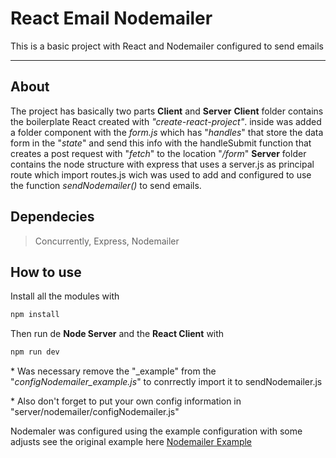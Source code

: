# React Email Nodemailer

This is a basic project with React and Nodemailer configured to send emails

---

## About

The project has basically two parts **Client** and **Server**
__Client__ folder contains the boilerplate React created with _"create-react-project"_. inside was added a folder component with the _form.js_ which has "_handles_" that store the data form in the "_state_" and send this info with the handleSubmit function that creates a post request with "_fetch_" to the location "_/form_"
__Server__ folder contains the node structure with express that uses a server.js as principal route which import routes.js wich was used to add and configured to use the function _sendNodemailer()_ to send emails.

## Dependecies

> Concurrently, Express, Nodemailer

## How to use

Install all the modules with

```bash
npm install
```

Then run de **Node Server** and the **React Client** with

```bash
npm run dev
```

\* Was necessary remove the "\_example" from the "_configNodemailer_example.js_" to conrrectly import it to sendNodemailer.js

\* Also don't forget to put your own config information in "server/nodemailer/configNodemailer.js"

Nodemaler was configured using the example configuration with some adjusts see the original example here [Nodemailer Example](https://nodemailer.com/about/)
